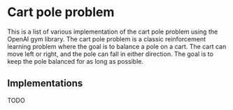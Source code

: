 # Cart pole problem

This is a list of various implementation of the cart pole problem using the
OpenAI gym library. The cart pole problem is a classic reinforcement learning
problem where the goal is to balance a pole on a cart. The cart can move left
or right, and the pole can fall in either direction. The goal is to keep the
pole balanced for as long as possible.

## Implementations

TODO
